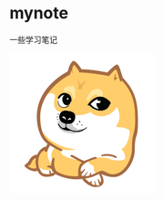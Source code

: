 # mynote

一些学习笔记

<img src="./5c260d0f96b7a83a7c495b5a2902385e.png" alt="5c260d0f96b7a83a7c495b5a2902385e" style="zoom:25%;" />

